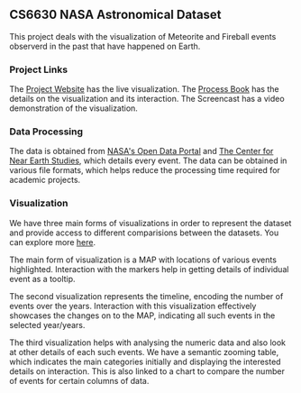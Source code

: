 ## CS6630 NASA Astronomical Dataset

This project deals with the visualization of Meteorite and Fireball events observerd in the past that have happened on Earth.

### Project Links
The [Project Website](https://rajathjavali.github.io/cs6630nasaproject/finalproject/) has the live visualization.
The [Process Book](https://github.com/rajathjavali/cs6630nasaproject/blob/master/ProcessBook.pdf) has the details on the visualization and its interaction.
The Screencast has a video demonstration of the visualization.

### Data Processing

The data is obtained from [NASA's Open Data Portal](https://data.nasa.gov/Space-Science/Meteorite-Landings/gh4g-9sfh) and [The Center for Near Earth Studies](https://cneos.jpl.nasa.gov/), which details every event. The data can be obtained in various file formats, which helps reduce the processing time required for academic projects.

### Visualization
We have three main forms of visualizations in order to represent the dataset and provide access to different comparisions between the datasets. You can explore more [here](https://rajathjavali.github.io/cs6630nasaproject/finalproject/).

The main form of visualization is a MAP with locations of various events highlighted. Interaction with the markers help in getting details of individual event as a tooltip. 

The second visualization represents the timeline, encoding the number of events over the years. Interaction with this visualization effectively showcases the changes on to the MAP, indicating all such events in the selected year/years.

The third visualization helps with analysing the numeric data and also look at other details of each such events. We have a semantic zooming table, which indicates the main categories initially and displaying the interested details on interaction. This is also linked to a chart to compare the number of events for certain columns of data.
